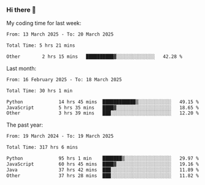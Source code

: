 ### Hi there 👋

My coding time for last week:

<!--START_SECTION:week-->

```txt
From: 13 March 2025 - To: 20 March 2025

Total Time: 5 hrs 21 mins

Other        2 hrs 15 mins   ██████████▓░░░░░░░░░░░░░░   42.28 %
```

<!--END_SECTION:week-->

Last month:

<!--START_SECTION:month-->

```txt
From: 16 February 2025 - To: 18 March 2025

Total Time: 30 hrs 1 min

Python             14 hrs 45 mins  ████████████▒░░░░░░░░░░░░   49.15 %
JavaScript         5 hrs 35 mins   ████▓░░░░░░░░░░░░░░░░░░░░   18.65 %
Other              3 hrs 39 mins   ███░░░░░░░░░░░░░░░░░░░░░░   12.20 %
```

<!--END_SECTION:month-->

The past year:

<!--START_SECTION:year-->

```txt
From: 19 March 2024 - To: 19 March 2025

Total Time: 317 hrs 6 mins

Python             95 hrs 1 min    ███████▒░░░░░░░░░░░░░░░░░   29.97 %
JavaScript         60 hrs 45 mins  ████▓░░░░░░░░░░░░░░░░░░░░   19.16 %
Java               37 hrs 42 mins  ███░░░░░░░░░░░░░░░░░░░░░░   11.89 %
Other              37 hrs 28 mins  ███░░░░░░░░░░░░░░░░░░░░░░   11.82 %
```

<!--END_SECTION:year-->
